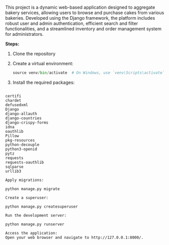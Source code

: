 This project is a dynamic web-based application designed to aggregate bakery services, allowing users to browse and purchase cakes from various bakeries. Developed using the Django framework, the platform includes robust user and admin authentication, efficient search and filter functionalities, and a streamlined inventory and order management system for administrators.

**Steps:**

1. Clone the repository
2. Create a virtual environment:

    ```python -m venv venv
   source venv/bin/activate  # On Windows, use `venv\Scripts\activate`
4. Install the required packages:

``` pip install

certifi
chardet
defusedxml
Django
django-allauth
django-countries
django-crispy-forms
idna
oauthlib
Pillow
pkg-resources
python-decouple
python3-openid
pytz
requests
requests-oauthlib
sqlparse
urllib3

Apply migrations:

python manage.py migrate

Create a superuser:

python manage.py createsuperuser

Run the development server:

python manage.py runserver

Access the application:
Open your web browser and navigate to http://127.0.0.1:8000/.
